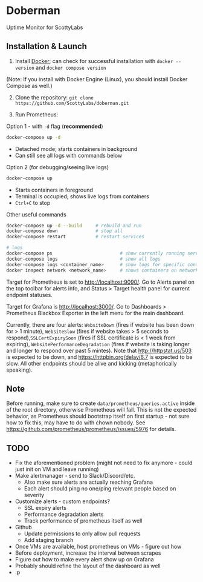 # Doberman

Uptime Monitor for ScottyLabs

## Installation & Launch

1. Install [Docker](https://docs.docker.com/get-started/get-docker/); can check for successful installation with `docker --version` and `docker compose version`

(Note: If you install with Docker Engine (Linux), you should install Docker Compose as well.)

2. Clone the repository:
`git clone https://github.com/ScottyLabs/doberman.git`

3. Run Prometheus:

Option 1 - with `-d` flag (**recommended**)
```bash
docker-compose up -d
```
- Detached mode; starts containers in background
- Can still see all logs with commands below

Option 2 (for debugging/seeing live logs)
```bash
docker-compose up
```
- Starts containers in foreground
- Terminal is occupied; shows live logs from containers
- `Ctrl+C` to stop

Other useful commands
```bash
docker-compose up -d --build     # rebuild and run
docker-compose down              # stop all
docker-compose restart           # restart services

# logs
docker-compose ps                         # show currently running services
docker-compose logs                       # show all logs
docker-compose logs <container_name>      # show logs for specific container
docker inspect network <network_name>     # shows containers on network
```

Target for Prometheus is set to <http://localhost:9090/>. Go to Alerts panel on the top toolbar for alerts info, and Status > Target health panel for current endpoint statuses.

Target for Grafana is <http://localhost:3000/>. Go to Dashboards > Prometheus Blackbox Exporter in the left menu for the main dashboard.

Currently, there are four alerts: `WebsiteDown` (fires if website has been down for > 1 minute), `WebsiteSlow` (fires if website takes > 5 seconds to respond),`SSLCertExpirySoon` (fires if SSL certificate is < 1 week from expiring), `WebsitePerformanceDegradation` (fires if website is taking longer and longer to respond over past 5 mintes). Note that <http://httpstat.us/503> is expected to be down, and <https://httpbin.org/delay/6.7> is expected to be slow. All other endpoints should be alive and kicking (metaphorically speaking).

## Note
Before running, make sure to create `data/prometheus/queries.active` inside of the root directory, otherwise Prometheus will fail. This is not the expected behavior, as Prometheus should bootstrap itself on first startup - not sure how to fix this, may have to do with chown nobody. See <https://github.com/prometheus/prometheus/issues/5976> for details.

## TODO
- Fix the aforementioned problem (might not need to fix anymore - could just init on VM and leave running)
- Make alertmanager - send to Slack/Discord/etc.
  - Also make sure alerts are actually reaching Grafana
  - Each alert should ping no one/ping relevant people based on severity
- Customize alerts - custom endpoints?
  - SSL expiry alerts
  - Performance degradation alerts
  - Track performance of prometheus itself as well
- Github
  - Update permissions to only allow pull requests
  - Add staging branch
- Once VMs are available, host prometheus on VMs - figure out how
- Before deployment, increase the interval between scrapes
- Figure out how to make every alert show up on Grafana
- Probably should refine the layout of the dashboard as well
- :p
